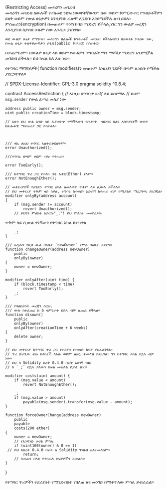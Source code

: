 (Restricting Access) መዳረሻን መገደብ  
 መዳረሻን መገደብ ለውሎች የተለመደ ንድፍ ነው።የትኛውንም ሰው ወይም ኮምፒውተር የግብይቶችዎን ይዘት ወይም የውል ሁኔታዎን እንዳያነቡ ፈጽሞ ሊገድቡ እንደማይችሉ ልብ ይበሉ። ምስጠራን(encryption) በመጠቀም ትንሽ ከባድ ማድረግ ይችላሉ,ነገር ግን ውልዎ መረጃን እንዲያነብ ከታሰበ ሁሉም ሰው እንዲሁ ያነበዋል።

    ወደ ውልዎ ሁኔታ የማንበብ መዳረሻን በሌሎች ኮንትራቶች መገደብ ይችላሉ።ይህ በእውነቱ ነባሪው ነው, የውል ሁኔታ ተለዋዋጮችዎን ይፋዊ(public )ካላወጁ በስተቀር።

በተጨማሪም፣ በውልዎ ሁኔታ ላይ ወይም የውልዎን ተግባራት ማን ማሻሻያ ማድረግ እንደሚችል መገደብ ይችላሉ። ይህ ክፍል ስለ እሱ ነው።

የተግባር ማሻሻያዎች( function modifiers)ን መጠቀም እነዚህን ገደቦች በጣም ሊነበቡ የሚችሉ ያደርጋቸዋል።

// SPDX-License-Identifier: GPL-3.0
pragma solidity ^0.8.4;

contract AccessRestriction {
// እነዚህ በግንባታ ደረጃ ላይ ይሰየማሉ
// ይህም `msg.sender` የውል ፈጣሪ መለያ ነው

    address public owner = msg.sender;
    uint public creationTime = block.timestamp;

    // አሁን ይህ ውል አንድ ላይ ሊያመነጭ የሚችለውን የስህተት  ዝርዝር በልዩ አስተያየቶች ውስጥ ከጽሑፋዊ ማብራሪያ ጋር ይከተላል።



    /// ላኪ ለዚህ ተግባር አልተፈቀደለትም።
    error Unauthorized();

    ///ተግባሩ በጣም ቀደም ብሎ የተጠራ።

    error TooEarly();

    /// ከተግባር ጥሪ ጋር የተላከ በቂ ኤተር(Ether) የለም።
    error NotEnoughEther();

    // መቀየሪያዎች የአንድን ተግባር አካል ለመለወጥ ጥቅም ላይ ሊውሉ ይችላሉ።
    // ይህ መቀየሪያ ጥቅም ላይ ከዋለ, ተግባሩ ከተወሰነ አድራሻ ከተጠራ ብቻ የሚያልፍ ማረጋገጫ ያዘጋጃል።
    modifier onlyBy(address account)
    {
        if (msg.sender != account)
            revert Unauthorized();
        // ይህንን ምልክት አይርሱ"_;"! ይህ ምልክት መቀየሪያው

ጥቅም ላይ ሲውል ዋነኛውን የተግባር አካል ይተካዋል

        _;
    }

    /// አዲሱን የዚህ ውል ባለቤት `newOwner` የሥራ ባለቤት አድርግ።
    function changeOwner(address newOwner)
        public
        onlyBy(owner)
    {
        owner = newOwner;
    }

    modifier onlyAfter(uint time) {
        if (block.timestamp < time)
            revert TooEarly();
        _;
    }

    /// የባለቤትነት መረጃን ሰርዝ.
    /// ውሉ ከተፈጠረ ከ 6 ሳምንታት በኋላ ብቻ ሊጠራ ይችላል።
    function disown()
        public
        onlyBy(owner)
        onlyAfter(creationTime + 6 weeks)
    {
        delete owner;
    }

    // ይህ መቀየሪያ ከተግባር ጥሪ ጋር የተያያዘ የተወሰነ ክፍያ ያስፈልገዋል።
    // ጥሪ ድራጊው ብዙ ከላከ/ች ለእሱ ወይም ለእሷ ተመላሽ ይደረጋል፣ ግን ከተግባር አካል በኋላ ብቻ ነው።
    // ይህ ከ Solidity ስሪት 0.4.0 በፊት አደገኛ ነበር
    // ከ `_;` በኋላ ያለውን ክፍል መዝለል ይቻል ነበር።

    modifier costs(uint amount) {
        if (msg.value < amount)
            revert NotEnoughEther();

        _;
        if (msg.value > amount)
            payable(msg.sender).transfer(msg.value - amount);
    }

    function forceOwnerChange(address newOwner)
        public
        payable
        costs(200 ether)
    {
        owner = newOwner;
        // የአንዳንድ ሁናቴ ምሳሌ
        if (uint160(owner) & 0 == 1)
     // ይህ ከስሪት 0.4.0 በፊት ለ Solidity ገንዘብ አልተመለሰም።
            return;
        // ከመጠን በላይ የተከፈሉ ክፍያዎችን ይመልሱ።
    }

}

የተግባር ጥሪዎችን ተደራሽነት የሚገድብበት የበለጠ ልዩ መንገድ በሚቀጥለው ምሳሌ ይብራራል።
